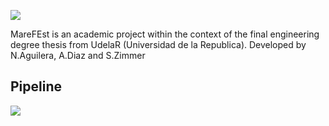 ![](https://github.com/Peregalli/MareFEst/blob/release/v1/data/logo_2.png)

MareFEst is an academic project within the context of the final engineering degree thesis from UdelaR (Universidad de la Republica).
Developed by N.Aguilera, A.Diaz and S.Zimmer

## Pipeline
![](https://github.com/Peregalli/MareFEst/blob/release/v1/data/workflow.png)
